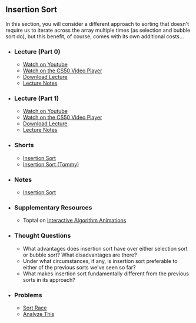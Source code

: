 ## Insertion Sort

In this section, you will consider a different approach to sorting that doesn't require us to iterate across the array multiple times (as selection and bubble sort do), but this benefit, of course, comes with its own additional costs...

- ### Lecture (Part 0)
  - [Watch on Youtube](https://www.youtube.com/embed/U9o49qwa6hk?start=1731&end=1879)
  - [Watch on the CS50 Video Player](https://video.cs50.net/2017/fall/lectures/3?t=0h28m51s)
  - [Download Lecture](http://cdn.cs50.net/2017/fall/lectures/3/lecture3-720p.mp4?download)
  - [Lecture Notes](https://docs.cs50.net/2017/fall/notes/3/lecture3.html#sorting)

- ### Lecture (Part 1)
  - [Watch on Youtube](https://www.youtube.com/embed/U9o49qwa6hk?start=2592&end=2716)
  - [Watch on the CS50 Video Player](https://video.cs50.net/2017/fall/lectures/3?t=0h43m12s)
  - [Download Lecture](http://cdn.cs50.net/2017/fall/lectures/3/lecture3-720p.mp4?download)
  - [Lecture Notes](https://docs.cs50.net/2017/fall/notes/3/lecture3.html#sorting)

- ### Shorts
  - [Insertion Sort](https://www.youtube.com/embed/kU9M51eKSX8)
  - [Insertion Sort (Tommy)](https://www.youtube.com/embed/DFG-XuyPYUQ)

- ### Notes
  - [Insertion Sort](/assets/pdfs/unit3/insertion_sort.pdf)
  
- ### Supplementary Resources
  - Toptal on [Interactive Algorithm Animations](https://www.toptal.com/developers/sorting-algorithms)

- ### Thought Questions
  - What advantages does insertion sort have over either selection sort or bubble sort? What disadvantages are there?
  - Under what circumstances, if any, is insertion sort preferable to either of the previous sorts we've seen so far?
  - What makes insertion sort fundamentally different from the previous sorts in its approach?

- ### Problems
  - [Sort Race](https://docs.cs50.net/2018/ap/problems/race/race.html)
  - [Analyze This](https://docs.cs50.net/2018/ap/problems/analyze/analyze.html)
